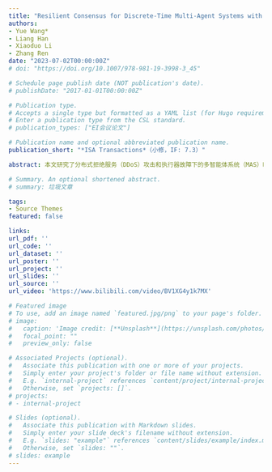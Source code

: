 ```yaml
---
title: "Resilient Consensus for Discrete-Time Multi-Agent Systems with Dynamic Leader and Tolerance to Node Failure"
authors:
- Yue Wang*
- Liang Han
- Xiaoduo Li
- Zhang Ren
date: "2023-07-02T00:00:00Z"
# doi: "https://doi.org/10.1007/978-981-19-3998-3_45"

# Schedule page publish date (NOT publication's date).
# publishDate: "2017-01-01T00:00:00Z"

# Publication type.
# Accepts a single type but formatted as a YAML list (for Hugo requirements).
# Enter a publication type from the CSL standard.
# publication_types: ["EI会议论文"]

# Publication name and optional abbreviated publication name.
publication_short: "*ISA Transactions*（小修，IF: 7.3）"

abstract: 本文研究了分布式拒绝服务（DDoS）攻击和执行器故障下的多智能体系统（MAS）时变编队跟踪问题。 为了应对网络层和物理层的混合威胁，引入了基于估计器的容错分层控制方案，该算法适用于P2P通信模式。 推导出了以有界误差实现编队跟踪的充分条件，并进一步分析了周期性通信以及持续时间/频率受限攻击的情况。我们首先进行了基于 ROS 和 Gazebo 的对比物理仿真实验。之后，我们搭建了包含DJI Tello四旋翼无人机和自研地面站的实验平台并进行了实物编队实验，证明了算法的有效性及工程可行性。

# Summary. An optional shortened abstract.
# summary: 垃圾文章

tags:
- Source Themes
featured: false

links:
url_pdf: ''
url_code: ''
url_dataset: ''
url_poster: ''
url_project: ''
url_slides: ''
url_source: ''
url_video: 'https://www.bilibili.com/video/BV1XG4y1k7MX'

# Featured image
# To use, add an image named `featured.jpg/png` to your page's folder. 
# image:
#   caption: 'Image credit: [**Unsplash**](https://unsplash.com/photos/s9CC2SKySJM)'
#   focal_point: ""
#   preview_only: false

# Associated Projects (optional).
#   Associate this publication with one or more of your projects.
#   Simply enter your project's folder or file name without extension.
#   E.g. `internal-project` references `content/project/internal-project/index.md`.
#   Otherwise, set `projects: []`.
# projects:
# - internal-project

# Slides (optional).
#   Associate this publication with Markdown slides.
#   Simply enter your slide deck's filename without extension.
#   E.g. `slides: "example"` references `content/slides/example/index.md`.
#   Otherwise, set `slides: ""`.
# slides: example
---
```


<!-- {{% callout note %}}
Create your slides in Markdown - click the *Slides* button to check out the example.
{{% /callout %}}

Add the publication's **full text** or **supplementary notes** here. You can use rich formatting such as including [code, math, and images](https://wowchemy.com/docs/content/writing-markdown-latex/). -->
